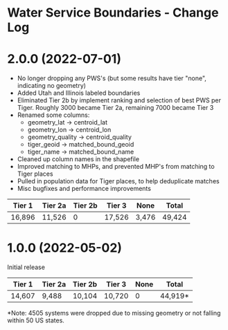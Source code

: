 # Water Service Boundaries - Change Log

# 2.0.0 (2022-07-01)
* No longer dropping any PWS's (but some results have tier "none", indicating no geometry)
* Added Utah and Illinois labeled boundaries
* Eliminated Tier 2b by implement ranking and selection of best PWS per Tiger. Roughly 3000 became Tier 2a, remaining 7000 became Tier 3
* Renamed some columns:
  * geometry_lat -> centroid_lat
  * geometry_lon -> centroid_lon
  * geometry_quality -> centroid_quality
  * tiger_geoid -> matched_bound_geoid
  * tiger_name -> matched_bound_name
* Cleaned up column names in the shapefile
* Improved matching to MHPs, and prevented MHP's from matching to Tiger places
* Pulled in population data for Tiger places, to help deduplicate matches
* Misc bugfixes and performance improvements

| Tier 1  | Tier 2a | Tier 2b  | Tier 3  | None   | Total  |
|---------|---------|----------|---------|--------|--------|
| 16,896  | 11,526  | 0        | 17,526  | 3,476  | 49,424 |


# 1.0.0 (2022-05-02)
Initial release

| Tier 1  | Tier 2a | Tier 2b  | Tier 3  | None  | Total   |
|---------|---------|----------|---------|-------|---------|
| 14,607  | 9,488   | 10,104   | 10,720  | 0     | 44,919* |

*Note: 4505 systems were dropped due to missing geometry or not falling within 50 US states.
